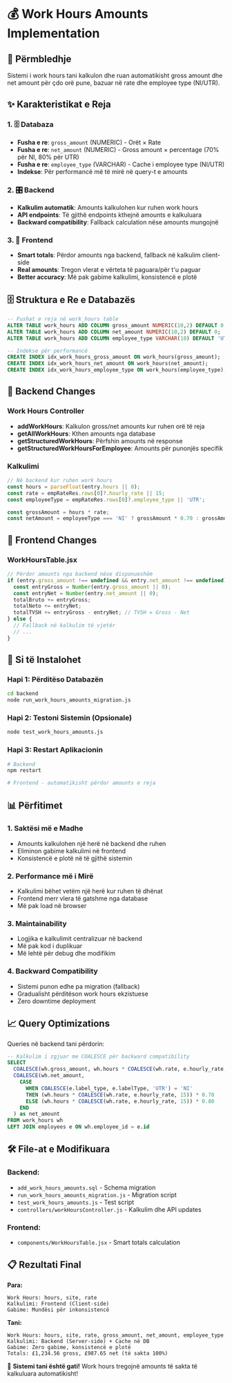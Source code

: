 # 💰 Work Hours Amounts Implementation

## 🎯 Përmbledhje

Sistemi i work hours tani kalkulon dhe ruan automatikisht gross amount dhe net amount për çdo orë pune, bazuar në rate dhe employee type (NI/UTR).

## ✨ Karakteristikat e Reja

### 1. 🗄️ Databaza
- **Fusha e re**: `gross_amount` (NUMERIC) - Orët × Rate
- **Fusha e re**: `net_amount` (NUMERIC) - Gross amount × percentage (70% për NI, 80% për UTR)  
- **Fusha e re**: `employee_type` (VARCHAR) - Cache i employee type (NI/UTR)
- **Indekse**: Për performancë më të mirë në query-t e amounts

### 2. 🎛️ Backend
- **Kalkulim automatik**: Amounts kalkulohen kur ruhen work hours
- **API endpoints**: Të gjithë endpoints kthejnë amounts e kalkuluara
- **Backward compatibility**: Fallback calculation nëse amounts mungojnë

### 3. 🎨 Frontend
- **Smart totals**: Përdor amounts nga backend, fallback në kalkulim client-side
- **Real amounts**: Tregon vlerat e vërteta të paguara/për t'u paguar
- **Better accuracy**: Më pak gabime kalkulimi, konsistencë e plotë

## 🗄️ Struktura e Re e Databazës

```sql
-- Fushat e reja në work_hours table
ALTER TABLE work_hours ADD COLUMN gross_amount NUMERIC(10,2) DEFAULT 0;
ALTER TABLE work_hours ADD COLUMN net_amount NUMERIC(10,2) DEFAULT 0;  
ALTER TABLE work_hours ADD COLUMN employee_type VARCHAR(10) DEFAULT 'UTR';

-- Indekse për performancë
CREATE INDEX idx_work_hours_gross_amount ON work_hours(gross_amount);
CREATE INDEX idx_work_hours_net_amount ON work_hours(net_amount);
CREATE INDEX idx_work_hours_employee_type ON work_hours(employee_type);
```

## 🔧 Backend Changes

### Work Hours Controller
- **addWorkHours**: Kalkulon gross/net amounts kur ruhen orë të reja
- **getAllWorkHours**: Kthen amounts nga database
- **getStructuredWorkHours**: Përfshin amounts në response
- **getStructuredWorkHoursForEmployee**: Amounts për punonjës specifik

### Kalkulimi
```javascript
// Në backend kur ruhen work hours
const hours = parseFloat(entry.hours || 0);
const rate = empRateRes.rows[0]?.hourly_rate || 15;
const employeeType = empRateRes.rows[0]?.employee_type || 'UTR';

const grossAmount = hours * rate;
const netAmount = employeeType === 'NI' ? grossAmount * 0.70 : grossAmount * 0.80;
```

## 🎨 Frontend Changes

### WorkHoursTable.jsx
```javascript
// Përdor amounts nga backend nëse disponueshëm
if (entry.gross_amount !== undefined && entry.net_amount !== undefined) {
  const entryGross = Number(entry.gross_amount || 0);
  const entryNet = Number(entry.net_amount || 0);
  totalBruto += entryGross;
  totalNeto += entryNet;
  totalTVSH += entryGross - entryNet; // TVSH = Gross - Net
} else {
  // Fallback në kalkulim të vjetër
  // ...
}
```

## 🚀 Si të Instalohet

### Hapi 1: Përditëso Databazën
```bash
cd backend
node run_work_hours_amounts_migration.js
```

### Hapi 2: Testoni Sistemin (Opsionale)
```bash
node test_work_hours_amounts.js
```

### Hapi 3: Restart Aplikacionin
```bash
# Backend
npm restart

# Frontend - automatikisht përdor amounts e reja
```

## 📊 Përfitimet

### 1. **Saktësi më e Madhe**
- Amounts kalkulohen një herë në backend dhe ruhen
- Eliminon gabime kalkulimi në frontend
- Konsistencë e plotë në të gjithë sistemin

### 2. **Performance më i Mirë**
- Kalkulimi bëhet vetëm një herë kur ruhen të dhënat
- Frontend merr vlera të gatshme nga database
- Më pak load në browser

### 3. **Maintainability**
- Logjika e kalkulimit centralizuar në backend
- Më pak kod i duplikuar
- Më lehtë për debug dhe modifikim

### 4. **Backward Compatibility**
- Sistemi punon edhe pa migration (fallback)
- Gradualisht përditëson work hours ekzistuese
- Zero downtime deployment

## 📈 Query Optimizations

Queries në backend tani përdorin:
```sql
-- Kalkulim i zgjuar me COALESCE për backward compatibility
SELECT 
  COALESCE(wh.gross_amount, wh.hours * COALESCE(wh.rate, e.hourly_rate, 15)) as gross_amount,
  COALESCE(wh.net_amount, 
    CASE 
      WHEN COALESCE(e.label_type, e.labelType, 'UTR') = 'NI' 
      THEN (wh.hours * COALESCE(wh.rate, e.hourly_rate, 15)) * 0.70
      ELSE (wh.hours * COALESCE(wh.rate, e.hourly_rate, 15)) * 0.80
    END
  ) as net_amount
FROM work_hours wh
LEFT JOIN employees e ON wh.employee_id = e.id
```

## 🛠️ File-at e Modifikuara

### Backend:
- `add_work_hours_amounts.sql` - Schema migration
- `run_work_hours_amounts_migration.js` - Migration script  
- `test_work_hours_amounts.js` - Test script
- `controllers/workHoursController.js` - Kalkulim dhe API updates

### Frontend:
- `components/WorkHoursTable.jsx` - Smart totals calculation

## 📋 Rezultati Final

**Para:**
```
Work Hours: hours, site, rate
Kalkulimi: Frontend (Client-side)
Gabime: Mundësi për inkonsistencë
```

**Tani:**
```
Work Hours: hours, site, rate, gross_amount, net_amount, employee_type
Kalkulimi: Backend (Server-side) + Cache në DB
Gabime: Zero gabime, konsistencë e plotë
Totals: £1,234.56 gross, £987.65 net (të sakta 100%)
```

🎉 **Sistemi tani është gati!** Work hours tregojnë amounts të sakta të kalkuluara automatikisht!
